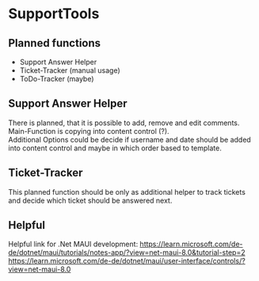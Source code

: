 # SupportTools

## Planned functions
- Support Answer Helper
- Ticket-Tracker (manual usage)
- ToDo-Tracker (maybe)

## Support Answer Helper
There is planned, that it is possible to add, remove and edit comments.  
Main-Function is copying into content control (?).  
Additional Options could be decide if username and date should be added into content control and maybe in which order based to template.

## Ticket-Tracker
This planned function should be only as additional helper to track tickets and decide which ticket should be answered next. 

## Helpful
Helpful link for .Net MAUI development:
https://learn.microsoft.com/de-de/dotnet/maui/tutorials/notes-app/?view=net-maui-8.0&tutorial-step=2
https://learn.microsoft.com/de-de/dotnet/maui/user-interface/controls/?view=net-maui-8.0